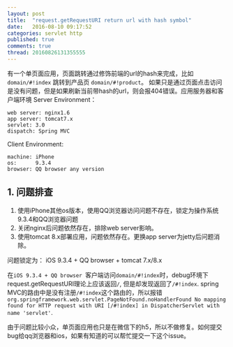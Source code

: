 ```yaml
---
layout: post
title:  "request.getRequestURI return url with hash symbol"
date:   2016-08-10 09:17:52
categories: servlet http
published: true
comments: true
thread: 20160826131355555
---
```

有一个单页面应用，页面跳转通过修饰前端的url的hash来完成，比如`domain/#!index` 跳转到产品页 `domain/#!product`。
如果只是通过页面点击访问是没有问题，但是如果刷新当前带hash的url，则会报404错误。应用服务器和客户端环境
Server Environment：
```
web server: nginx1.6
app server: tomcat7.x
servlet: 3.0
dispatch: Spring MVC
```

Client Environment:
```
machine: iPhone
os:      9.3.4
browser: QQ browser any version
```

## 1. 问题排查
1. 使用iPhone其他os版本，使用QQ浏览器访问问题不存在，锁定为操作系统9.3.4和QQ浏览器问题
2. 关闭nginx后问题依然存在，排除web server影响。
3. 使用tomcat 8.x部署应用，问题依然存在。更换app server为jetty后问题消除。

问题锁定为：  iOS 9.3.4 + QQ browser + tomcat 7.x/8.x

在`iOS 9.3.4 + QQ browser `客户端访问`domain/#!index`时，debug环境下request.getRequestURI理论上应该返回`/`, 但是却发现返回了`/#!index`. spring MVC的路由中是没有注册`/#!index`这个路由的，所以报错`org.springframework.web.servlet.PageNotFound.noHandlerFound No mapping found for HTTP request with URI [/#!index] in DispatcherServlet with name 'servlet'`.

由于问题比较小众，单页面应用也只是在微信下的h5，所以不做修复。如何提交bug给qq浏览器和ios，如果有知道的可以帮忙提交一下这个issue。
